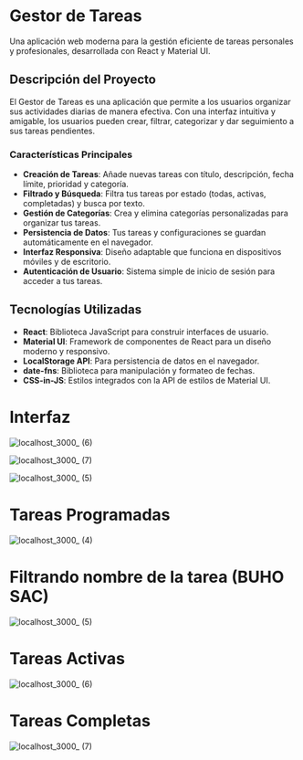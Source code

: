 # Gestor de Tareas

Una aplicación web moderna para la gestión eficiente de tareas personales y profesionales, desarrollada con React y Material UI.

## Descripción del Proyecto

El Gestor de Tareas es una aplicación que permite a los usuarios organizar sus actividades diarias de manera efectiva. Con una interfaz intuitiva y amigable, los usuarios pueden crear, filtrar, categorizar y dar seguimiento a sus tareas pendientes.

### Características Principales

- **Creación de Tareas**: Añade nuevas tareas con título, descripción, fecha límite, prioridad y categoría.
- **Filtrado y Búsqueda**: Filtra tus tareas por estado (todas, activas, completadas) y busca por texto.
- **Gestión de Categorías**: Crea y elimina categorías personalizadas para organizar tus tareas.
- **Persistencia de Datos**: Tus tareas y configuraciones se guardan automáticamente en el navegador.
- **Interfaz Responsiva**: Diseño adaptable que funciona en dispositivos móviles y de escritorio.
- **Autenticación de Usuario**: Sistema simple de inicio de sesión para acceder a tus tareas.

## Tecnologías Utilizadas

- **React**: Biblioteca JavaScript para construir interfaces de usuario.
- **Material UI**: Framework de componentes de React para un diseño moderno y responsivo.
- **LocalStorage API**: Para persistencia de datos en el navegador.
- **date-fns**: Biblioteca para manipulación y formateo de fechas.
- **CSS-in-JS**: Estilos integrados con la API de estilos de Material UI.

# Interfaz
![localhost_3000_ (6)](https://github.com/user-attachments/assets/b1154c71-c37c-4638-8d00-47ce7775e452)

![localhost_3000_ (7)](https://github.com/user-attachments/assets/b4ec8666-4993-420c-a73c-536b63bfd2a1)

![localhost_3000_ (5)](https://github.com/user-attachments/assets/d154f112-0ac9-42db-bde8-7bcffd2fc707)

# Tareas Programadas
![localhost_3000_ (4)](https://github.com/user-attachments/assets/98599669-cfd5-48be-a528-164773bf9fb3)

# Filtrando nombre de la tarea (BUHO SAC)
![localhost_3000_ (5)](https://github.com/user-attachments/assets/f6569154-ec6a-4647-a1b3-78fc8b72ff3f)

# Tareas Activas
![localhost_3000_ (6)](https://github.com/user-attachments/assets/af3bd06e-67da-4b51-b4c1-5ea24fde0398)

# Tareas Completas
![localhost_3000_ (7)](https://github.com/user-attachments/assets/8463f645-951e-42bf-9ab3-7a51826c0151)

